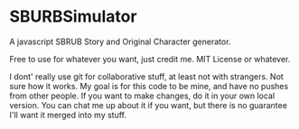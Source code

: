 # SBURBSimulator
A javascript SBRUB Story and Original Character generator.

Free to use for whatever you want, just credit me. MIT License or whatever. 

I dont' really use git for collaborative stuff, at least not with strangers. Not sure how it works. 
My goal is for this code to be mine, and have no pushes from other people.  If you want to make changes, do it in your own local version.
You can chat me up about it if you want, but there is no guarantee I'll want it merged into my stuff.

